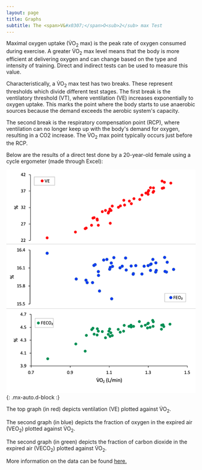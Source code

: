 ```yaml
---
layout: page
title: Graphs
subtitle: The <span>V&#x0307;</span>O<sub>2</sub> max Test
---
```


Maximal oxygen uptake (<span>V&#x0307;</span>O<sub>2</sub> max) is the peak rate of oxygen consumed during exercise. A greater <span>V&#x0307;</span>O<sub>2</sub> max level means that the body is more efficient at delivering oxygen and can change based on the type and intensity of training. Direct and indirect tests can be used to measure this value. 

Characteristically, a <span>V&#x0307;</span>O<sub>2</sub> max test has two breaks. These represent thresholds which divide different test stages. The first break is the ventilatory threshold (VT), where ventilation (VE) increases exponentially to oxygen uptake. This marks the point where the body starts to use anaerobic sources because the demand exceeds the aerobic system's capacity.

The second break is the respiratory compensation point (RCP), where ventilation can no longer keep up with the body's demand for oxygen, resulting in a CO2 increase. The <span>V&#x0307;</span>O<sub>2</sub> max point typically occurs just before the RCP.

Below are the results of a direct test done by a 20-year-old female using a cycle ergometer (made through Excel):

![Graph](images/graph.png){: .mx-auto.d-block :}

The top graph (in red) depicts ventilation (VE) plotted against <span>V&#x0307;</span>O<sub>2</sub>. 

The second graph (in blue) depicts the fraction of oxygen in the expired air (VEO<sub>2</sub>) plotted against <span>V&#x0307;</span>O<sub>2</sub>. 

The second graph (in green) depicts the fraction of carbon dioxide in the expired air (VECO<sub>2</sub>) plotted against <span>V&#x0307;</span>O<sub>2</sub>.

More information on the data can be found [here.]()
